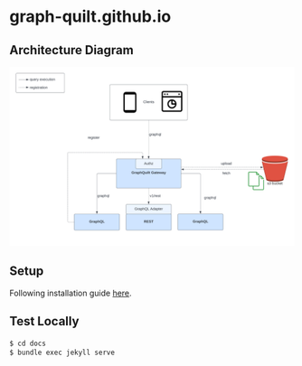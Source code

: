 # graph-quilt.github.io

## Architecture Diagram

![](https://github.com/graph-quilt/.github/blob/main/profile/images/arch/graph-quilt-gateway.png)

## Setup

Following installation guide [here](https://jekyllrb.com/docs/).

## Test Locally

```
$ cd docs
$ bundle exec jekyll serve
```
